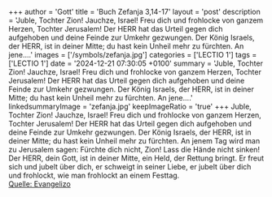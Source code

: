 +++
author = 'Gott'
title = 'Buch Zefanja 3,14-17'
layout = 'post'
description = 'Juble, Tochter Zion! Jauchze, Israel! Freu dich und frohlocke von ganzem Herzen, Tochter Jerusalem! Der HERR hat das Urteil gegen dich aufgehoben und deine Feinde zur Umkehr gezwungen. Der König Israels, der HERR, ist in deiner Mitte; du hast kein Unheil mehr zu fürchten. An jene....'
images = ['/symbols/zefanja.jpg']
categories = ['LECTIO 1']
tags = ['LECTIO 1']
date = '2024-12-21 07:30:05 +0100'
summary = 'Juble, Tochter Zion! Jauchze, Israel! Freu dich und frohlocke von ganzem Herzen, Tochter Jerusalem! Der HERR hat das Urteil gegen dich aufgehoben und deine Feinde zur Umkehr gezwungen. Der König Israels, der HERR, ist in deiner Mitte; du hast kein Unheil mehr zu fürchten. An jene....'
linkedsummaryImage = 'zefanja.jpg'
keepImageRatio = 'true'
+++
Juble, Tochter Zion! Jauchze, Israel! Freu dich und frohlocke von ganzem Herzen, Tochter Jerusalem!
Der HERR hat das Urteil gegen dich aufgehoben und deine Feinde zur Umkehr gezwungen. Der König Israels, der HERR, ist in deiner Mitte; du hast kein Unheil mehr zu fürchten.
An jenem Tag wird man zu Jerusalem sagen: Fürchte dich nicht, Zion! Lass die Hände nicht sinken!
Der HERR, dein Gott, ist in deiner Mitte, ein Held, der Rettung bringt.<!--more--> Er freut sich und jubelt über dich, er schweigt in seiner Liebe, er jubelt über dich und frohlockt, wie man frohlockt an einem Festtag.<br> [Quelle: Evangelizo](https://evangeliumtagfuertag.org/DE/gospel)
